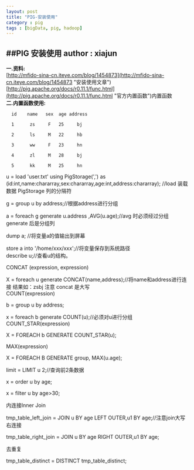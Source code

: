 ```yaml
---
layout: post
title: "PIG-安装使用"
category : pig
tags : [bigData, pig, hadoop]
---
```

##PIG 安装使用
**author : xiajun**</br>
-
**一.资料:**</br>
[http://mfido-sina-cn.iteye.com/blog/1454873](http://mfido-sina-cn.iteye.com/blog/1454873 "安装使用文章")</br>
[http://pig.apache.org/docs/r0.11.1/func.html](http://pig.apache.org/docs/r0.11.1/func.html "官方内置函数")内置函数</br>
**二.内置函数使用:**
	
	  id    name   sex  age address 
	
	  1      zs     F   25     bj
	
	  2      ls     M   22     hb
	
	  3      ww     F   23     hn
	
	  4      zl     M   28     bj
	
	  5      kk     M   25     hn

u = load 'user.txt'  using PigStorage(',') as (id:int,name:chararray,sex:chararray,age:int,address:chararray); //load 装载数据  PigStorage 列的分隔符

g = group u by address;//根据address进行分组

a = foreach g generate u.address ,AVG(u.age);//avg 时必须经过分组 generate 后是分组列 

dump a; //将变量a的值输出到屏幕

store a  into '/home/xxx/xxx';//将变量保存到系统路径</br>
describe u;//查看u的结构。

CONCAT (expression, expression)

X = foreach u generate CONCAT(name,address);//将name和address进行连接 结果如：zsbj 注意 concat 是大写</br>
COUNT(expression)

b = group u by address;

x = foreach b generate COUNT(u);//必须对u进行分组</br>
COUNT_STAR(expression) 

X = FOREACH b GENERATE COUNT_STAR(u);

 

MAX(expression)

X = FOREACH B GENERATE group, MAX(u.age);

 

limit = LIMIT u 2;//查询前2条数据

 

x = order u by age;

 

x = filter u by age>30;

内连接Inner Join

tmp_table_left_join = JOIN u BY age LEFT OUTER,u1 BY age;//注意join大写
右连接

tmp_table_right_join = JOIN u BY age RIGHT OUTER,u1 BY age;

去重复

tmp_table_distinct = DISTINCT tmp_table_distinct;